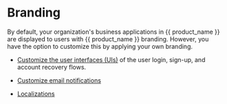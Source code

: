 # Branding

By default, your organization's business applications in {{ product_name }} are displayed to users with {{ product_name }} branding. However, you have the option to customize this by applying your own branding.

- [Customize the user interfaces (UIs)]({{base_path}}/guides/branding/configure-ui-branding/) of the user login, sign-up, and account recovery flows.

- [Customize email notifications]({{base_path}}/guides/branding/customize-email-templates/)

- [Localizations]({{base_path}}/guides/branding/localization/)
